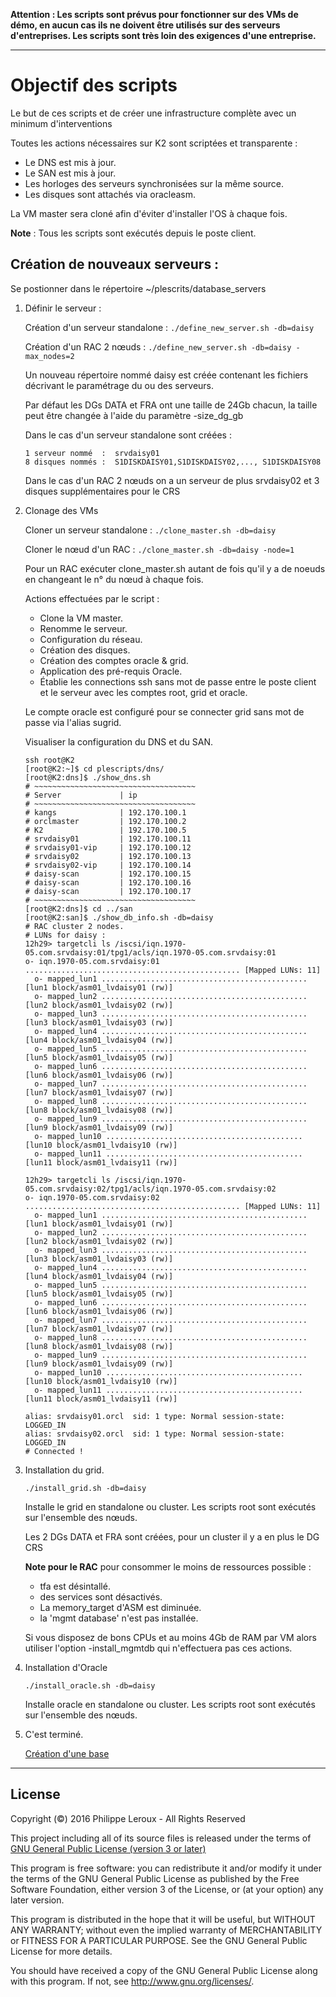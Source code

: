 **Attention : Les scripts sont prévus pour fonctionner sur des VMs de démo, en
aucun cas ils ne doivent être utilisés sur des serveurs d'entreprises. Les scripts
sont très loin des exigences d'une entreprise.**

--------------------------------------------------------------------------------

Objectif des scripts
====================

Le but de ces scripts et de créer une infrastructure complète avec un minimum
d'interventions

Toutes les actions nécessaires sur K2 sont scriptées et transparente :
- Le DNS est mis à jour.
- Le SAN est mis à jour.
- Les horloges des serveurs synchronisées sur la même source.
- Les disques sont attachés via oracleasm.

La VM master sera cloné afin d'éviter d'installer l'OS à chaque fois.

**Note** : Tous les scripts sont exécutés depuis le poste client.

Création de nouveaux serveurs :
------------------------------
Se postionner dans le répertoire ~/plescrits/database_servers

1.	Définir le serveur :

	Création d'un serveur standalone : `./define_new_server.sh -db=daisy`

	Création d'un RAC 2 nœuds : `./define_new_server.sh -db=daisy -max_nodes=2`

	Un nouveau répertoire nommé daisy est créée contenant les fichiers décrivant
	le paramétrage du ou des serveurs.

	Par défaut les DGs DATA et FRA ont une taille de 24Gb chacun, la taille
	peut être changée à l'aide du paramètre -size_dg_gb

	Dans le cas d'un serveur standalone sont créées :

		1 serveur nommé  :	srvdaisy01
		8 disques nommés :	S1DISKDAISY01,S1DISKDAISY02,..., S1DISKDAISY08

	Dans le cas d'un RAC 2 nœuds on a un serveur de plus srvdaisy02 et 3 disques
	supplémentaires pour le CRS

2.	Clonage des VMs

	Cloner un serveur standalone : `./clone_master.sh -db=daisy`

	Cloner le nœud d'un RAC      : `./clone_master.sh -db=daisy -node=1`

	Pour un RAC exécuter clone_master.sh autant de fois qu'il y a de noeuds en
	changeant le n° du nœud à chaque fois.

	Actions effectuées par le script :

	* Clone la VM master.
	* Renomme le serveur.
	* Configuration du réseau.
	* Création des disques.
	* Création des comptes oracle & grid.
	* Application des pré-requis Oracle.
	* Établie les connections ssh sans mot de passe entre le poste client et
	le serveur avec les comptes root, grid et oracle.

	Le compte oracle est configuré pour se connecter grid sans mot de passe via
	l'alias sugrid.

	Visualiser la configuration du DNS et du SAN.
	```
	ssh root@K2
	[root@K2:~]$ cd plescripts/dns/
	[root@K2:dns]$ ./show_dns.sh
	# ~~~~~~~~~~~~~~~~~~~~~~~~~~~~~~~~~~~~
	# Server             | ip
	# ~~~~~~~~~~~~~~~~~~~~~~~~~~~~~~~~~~~~
	# kangs              | 192.170.100.1
	# orclmaster         | 192.170.100.2
	# K2                 | 192.170.100.5
	# srvdaisy01         | 192.170.100.11
	# srvdaisy01-vip     | 192.170.100.12
	# srvdaisy02         | 192.170.100.13
	# srvdaisy02-vip     | 192.170.100.14
	# daisy-scan         | 192.170.100.15
	# daisy-scan         | 192.170.100.16
	# daisy-scan         | 192.170.100.17
	# ~~~~~~~~~~~~~~~~~~~~~~~~~~~~~~~~~~~~
	[root@K2:dns]$ cd ../san
	[root@K2:san]$ ./show_db_info.sh -db=daisy
	# RAC cluster 2 nodes.
	# LUNs for daisy :
	12h29> targetcli ls /iscsi/iqn.1970-05.com.srvdaisy:01/tpg1/acls/iqn.1970-05.com.srvdaisy:01
	o- iqn.1970-05.com.srvdaisy:01 ................................................ [Mapped LUNs: 11]
	  o- mapped_lun1 .............................................. [lun1 block/asm01_lvdaisy01 (rw)]
	  o- mapped_lun2 .............................................. [lun2 block/asm01_lvdaisy02 (rw)]
	  o- mapped_lun3 .............................................. [lun3 block/asm01_lvdaisy03 (rw)]
	  o- mapped_lun4 .............................................. [lun4 block/asm01_lvdaisy04 (rw)]
	  o- mapped_lun5 .............................................. [lun5 block/asm01_lvdaisy05 (rw)]
	  o- mapped_lun6 .............................................. [lun6 block/asm01_lvdaisy06 (rw)]
	  o- mapped_lun7 .............................................. [lun7 block/asm01_lvdaisy07 (rw)]
	  o- mapped_lun8 .............................................. [lun8 block/asm01_lvdaisy08 (rw)]
	  o- mapped_lun9 .............................................. [lun9 block/asm01_lvdaisy09 (rw)]
	  o- mapped_lun10 ............................................ [lun10 block/asm01_lvdaisy10 (rw)]
	  o- mapped_lun11 ............................................ [lun11 block/asm01_lvdaisy11 (rw)]

	12h29> targetcli ls /iscsi/iqn.1970-05.com.srvdaisy:02/tpg1/acls/iqn.1970-05.com.srvdaisy:02
	o- iqn.1970-05.com.srvdaisy:02 ................................................ [Mapped LUNs: 11]
	  o- mapped_lun1 .............................................. [lun1 block/asm01_lvdaisy01 (rw)]
	  o- mapped_lun2 .............................................. [lun2 block/asm01_lvdaisy02 (rw)]
	  o- mapped_lun3 .............................................. [lun3 block/asm01_lvdaisy03 (rw)]
	  o- mapped_lun4 .............................................. [lun4 block/asm01_lvdaisy04 (rw)]
	  o- mapped_lun5 .............................................. [lun5 block/asm01_lvdaisy05 (rw)]
	  o- mapped_lun6 .............................................. [lun6 block/asm01_lvdaisy06 (rw)]
	  o- mapped_lun7 .............................................. [lun7 block/asm01_lvdaisy07 (rw)]
	  o- mapped_lun8 .............................................. [lun8 block/asm01_lvdaisy08 (rw)]
	  o- mapped_lun9 .............................................. [lun9 block/asm01_lvdaisy09 (rw)]
	  o- mapped_lun10 ............................................ [lun10 block/asm01_lvdaisy10 (rw)]
	  o- mapped_lun11 ............................................ [lun11 block/asm01_lvdaisy11 (rw)]

	alias: srvdaisy01.orcl  sid: 1 type: Normal session-state: LOGGED_IN
	alias: srvdaisy02.orcl  sid: 1 type: Normal session-state: LOGGED_IN
	# Connected !
	```

3.	Installation du grid.

	`./install_grid.sh -db=daisy`

	Installe le grid en standalone ou cluster. Les scripts root sont exécutés
	sur l'ensemble des nœuds.

	Les 2 DGs DATA et FRA sont créées, pour un cluster il y a en plus le DG CRS

	__Note pour le RAC__ pour consommer le moins de ressources possible :
	 - tfa est désintallé.
	 - des services sont désactivés.
	 - La memory_target d'ASM est diminuée.
	 - la 'mgmt database' n'est pas installée.

	Si vous disposez de bons CPUs et au moins 4Gb de RAM par VM alors utiliser
	l'option -install_mgmtdb qui n'effectuera pas ces actions.

4.	Installation d'Oracle

	`./install_oracle.sh -db=daisy`

	Installe oracle en standalone ou cluster. Les scripts root sont exécutés
	sur l'ensemble des nœuds.

5.	C'est terminé.

	[Création d'une base](https://github.com/PhilippeLeroux/plescripts/tree/master/db/README.md)


--------------------------------------------------------------------------------

License
-------

Copyright (©) 2016 Philippe Leroux - All Rights Reserved

This project including all of its source files is released under the terms of [GNU General Public License (version 3 or later)](http://www.gnu.org/licenses/gpl.txt)

This program is free software: you can redistribute it and/or modify
it under the terms of the GNU General Public License as published by
the Free Software Foundation, either version 3 of the License, or
(at your option) any later version.

This program is distributed in the hope that it will be useful,
but WITHOUT ANY WARRANTY; without even the implied warranty of
MERCHANTABILITY or FITNESS FOR A PARTICULAR PURPOSE.  See the
GNU General Public License for more details.

You should have received a copy of the GNU General Public License
along with this program.  If not, see <http://www.gnu.org/licenses/>.
